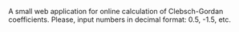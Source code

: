 A small web application for online calculation of Clebsch-Gordan coefficients. Please, input numbers in decimal format: 0.5, -1.5, etc.
